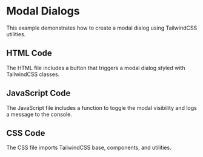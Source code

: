 # Modal Dialogs

This example demonstrates how to create a modal dialog using TailwindCSS utilities.

## HTML Code
The HTML file includes a button that triggers a modal dialog styled with TailwindCSS classes.

## JavaScript Code
The JavaScript file includes a function to toggle the modal visibility and logs a message to the console.

## CSS Code
The CSS file imports TailwindCSS base, components, and utilities.